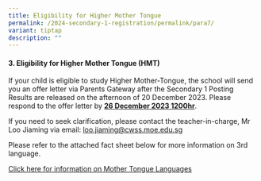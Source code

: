 ```yaml
---
title: Eligibility for Higher Mother Tongue
permalink: /2024-secondary-1-registration/permalink/para7/
variant: tiptap
description: ""
---
```

<h4>3. Eligibility for Higher Mother Tongue (HMT)</h4><p>If your child is eligible to study Higher Mother-Tongue, the school will send you an offer letter via Parents Gateway after the Secondary 1 Posting Results are released on the afternoon of 20 December 2023. Please respond to the offer letter by <strong><u>26 December 2023 1200hr</u></strong>.</p><p>If you need to seek clarification, please contact the teacher-in-charge, Mr Loo Jiaming via email: <a href="mailto:loo.jiaming@cwss.moe.edu.sg" rel="noopener noreferrer nofollow" target="_blank">loo.jiaming@cwss.moe.edu.sg</a></p><p>Please refer to the attached fact sheet below for more information on 3rd language.</p><p><a href="/files/MTL_Factsheet_Dec_2023.pdf" rel="noopener noreferrer nofollow" target="_blank">Click here for information on Mother Tongue Languages</a></p>